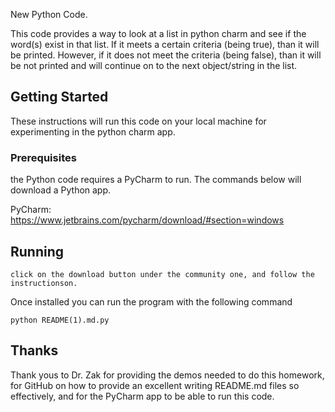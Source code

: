 New Python Code.

This code provides a way to look at a list in python charm and see if the word(s) exist in that list. If it meets a certain criteria (being true), than it will be printed. However, if it does not meet the criteria (being false), than it will be not printed and will continue on to the next object/string in the list.

## Getting Started

These instructions will run this code on your local machine for experimenting in the python charm app.

### Prerequisites

the Python code requires a PyCharm to run. The commands below will download a Python app.

PyCharm: https://www.jetbrains.com/pycharm/download/#section=windows

## Running
```
click on the download button under the community one, and follow the instructionson. 
```

Once installed you can run the program with the following command

```
python README(1).md.py
```

## Thanks
Thank yous to Dr. Zak for providing the demos needed to do this homework, for GitHub on how to provide an excellent writing README.md files so effectively, and for the PyCharm app to be able to run this code.
